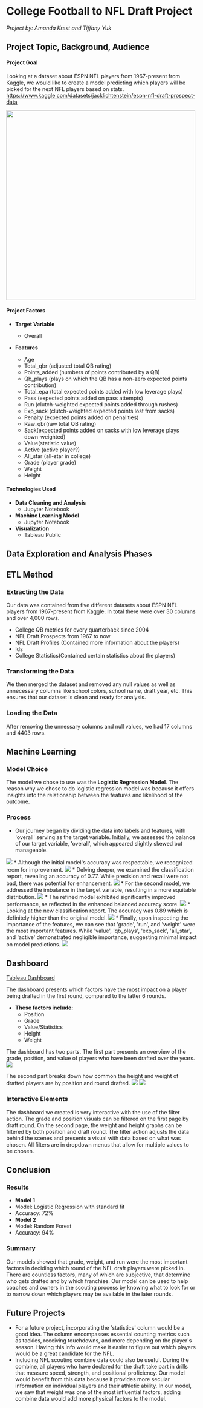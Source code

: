 # College Football to NFL Draft Project
_Project by: Amanda Krest and Tiffany Yuk_

## Project Topic, Background, Audience

#### Project Goal
Looking at a dataset about ESPN NFL players from 1967-present from Kaggle, we would like to create a model predicting which players will be picked for the next NFL players based on stats. 
https://www.kaggle.com/datasets/jacklichtenstein/espn-nfl-draft-prospect-data

<img src = "./Images/NFL logo.jpg" width="500">

#### Project Factors
* **Target Variable**
  * Overall 

* **Features**
  * Age
  * Total_qbr (adjusted total QB rating)
  * Points_added (numbers of points contributed by a QB)
  * Qb_plays (plays  on which the QB has a non-zero expected points contribution)
  * Total_epa (total expected points added with low leverage plays)
  * Pass (expected points added on pass attempts)
  * Run (clutch-weighted expected points added through rushes)
  * Exp_sack (clutch-weighted expected points lost from sacks)
  * Penalty (expected points added on penalities)
  * Raw_qbr(raw total QB rating)
  * Sack(expected points added on sacks with low leverage plays down-weighted)
  * Value(statistic value)
  * Active (active player?)
  * All_star (all-star in college)
  * Grade (player grade)
  * Weight
  * Height

#### Technologies Used
* **Data Cleaning and Analysis**
  * Jupyter Notebook
* **Machine Learning Model**
  * Jupyter Notebook
* **Visualization**
  * Tableau Public
  
## Data Exploration and Analysis Phases
 
## ETL Method
  ### Extracting the Data
  Our data was contained from five different datasets about ESPN NFL players from 1967-present from Kaggle. In total there were over 30 columns and over 4,000 rows. 
  * College QB metrics for every quarterback since 2004
  * NFL Draft Prospects from 1967 to now
  * NFL Draft Profiles (Contained more information about the players)
  * Ids
  * College Statistics(Contained certain statistics about the players)   
  ### Transforming the Data
  We then merged the dataset and removed any null values as well as unnecessary columns like school colors, school name, draft year, etc. This ensures that our dataset is clean and ready for analysis.   
  ### Loading the Data
  After removing the unnessary columns and null values, we had 17 columns and 4403 rows. 

## Machine Learning
  ### Model Choice
  The model we chose to use was the **Logistic Regression Model**. The reason why we chose to do logistic regression model was because it offers insights into the relationship between the features and likelihood of the outcome. 
  ### Process
  * Our journey began by dividing the data into labels and features, with 'overall' serving as the target variable. Initially, we assessed the balance of our target variable, 'overall', which appeared slightly skewed but manageable. 
  <img src = "./Images/y value counts.png" >
  * Although the initial model's accuracy was respectable, we recognized room for improvement.
  <img src = "./Images/balanced accuracy score.png">
  * Delving deeper, we examined the classification report, revealing an accuracy of 0.77. While precision and recall were not bad, there was potential for enhancement.
  <img src = "./Images/Classification Report 1.png">
  * For the second model, we addressed the imbalance in the target variable, resulting in a more equitable distribution.
  <img src = "./Images/new y value counts.png">
  * The refined model exhibited significantly improved performance, as reflected in the enhanced balanced accuracy score.
  <img src = "./Images/new balanced accuracy score.png">
  * Looking at the new classification report. The accuracy was 0.89 which is definitely higher than the original model. 
  <img src = "./Images/Classification Report 2.png">
  * Finally, upon inspecting the importance of the features, we can see that 'grade', 'run', and 'weight' were the most important features. While 'value', 'qb_plays', 'exp_sack', 'all_star', and 'active' demonstrated negligible importance, suggesting minimal impact on model predictions.
  <img src = "./Images/Features.png">

## Dashboard
[Tableau Dashboard](https://public.tableau.com/views/Project4_17077833437840/NFLDraftStory?:language=en-US&publish=yes&:sid=&:display_count=n&:origin=viz_share_link)

The dashboard presents which factors have the most impact on a player being drafted in the first round, compared to the latter 6 rounds. 
* **These factors include:**
   * Position
   * Grade
   * Value/Statistics
   * Height
   * Weight

The dashboard has two parts. The first part presents an overview of the grade, position, and value of players who have been drafted over the years. 
<img src = "./Images/Overview.png">

The second part breaks down how common the height and weight of drafted players are by position and round drafted. 
<img src = "./Images/Weight_Height.png">
<img src = "./Images/W_H_QB.png">
 ### Interactive Elements
 The dashboard we created is very interactive with the use of the filter action. The grade and position visuals can be filtered on the first page by draft round. On the second page, the weight and height graphs can be filtered by both position and draft round. The filter action adjusts the data behind the scenes and presents a visual with data based on what was chosen. All filters are in dropdown menus that allow for multiple values to be chosen. 
 


## Conclusion
  ### Results
  * **Model 1**
   * Model: Logistic Regression with standard fit
   * Accuracy: 72%
  *  **Model 2**
   * Model: Random Forest
   * Accuracy: 94% 

  ### Summary
  Our models showed that grade, weight, and run were the most important factors in deciding which round of the NFL draft players were picked in. There are countless factors, many of which are subjective, that determine who gets drafted and by which franchise. Our model can be used to help coaches and owners in the scouting process by knowing what to look for or to narrow down which players may be available in the later rounds. 



## Future Projects
* For a future project, incorporating the 'statistics' column would be a good idea. The column encompasses essential counting metrics such as tackles, receiving touchdowns, and more depending on the player's season. Having this info would make it easier to figure out which players would be a great candidate for the NFL.
* Including NFL scouting combine data could also be useful. During the combine, all players who have declared for the draft take part in drills that measure speed, strength, and positional proficiency. Our model would benefit from this data because it provides more secular information on individual players and their athletic ability. In our model, we saw that weight was one of the most influential factors, adding combine data would add more physical factors to the model. 

